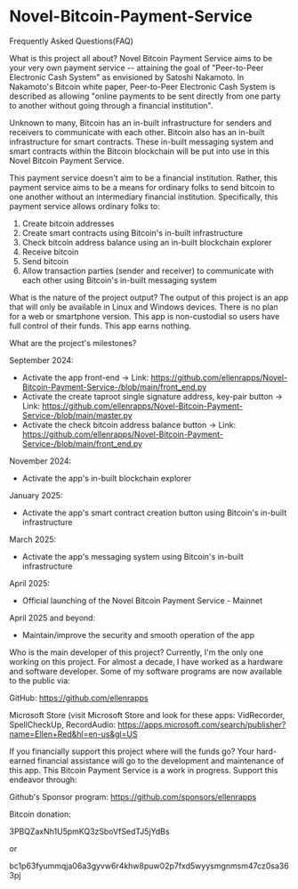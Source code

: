 # Novel-Bitcoin-Payment-Service

Frequently Asked Questions(FAQ)

What is this project all about?
Novel Bitcoin Payment Service aims to be your very own payment service -- attaining the goal of "Peer-to-Peer Electronic Cash System" as envisioned by Satoshi Nakamoto. In Nakamoto's Bitcoin white paper, Peer-to-Peer Electronic Cash System is described as allowing "online payments to be sent directly from one party to another without going through a financial institution".

Unknown to many, Bitcoin has an in-built infrastructure for senders and receivers to communicate with each other. Bitcoin also has an in-built infrastructure for smart contracts. These in-built messaging system and smart contracts within the Bitcoin blockchain will be put into use in this Novel Bitcoin Payment Service.

This payment service doesn't aim to be a financial institution. Rather, this payment service aims to be a means for ordinary folks to send bitcoin to one another without an intermediary financial institution. Specifically, this payment service allows ordinary folks to:
1. Create bitcoin addresses
2. Create smart contracts using Bitcoin's in-built infrastructure
3. Check bitcoin address balance using an in-built blockchain explorer
4. Receive bitcoin
5. Send bitcoin
6. Allow transaction parties (sender and receiver) to communicate with each other using Bitcoin's in-built messaging system


What is the nature of the project output?
The output of this project is an app that will only be available in Linux and Windows devices. There is no plan for a web or smartphone version. This app is non-custodial so users have full control of their funds. This app earns nothing.


What are the project's milestones?

September 2024:
- Activate the app front-end -> Link: https://github.com/ellenrapps/Novel-Bitcoin-Payment-Service-/blob/main/front_end.py
- Activate the create taproot single signature address, key-pair button -> Link: https://github.com/ellenrapps/Novel-Bitcoin-Payment-Service-/blob/main/master.py
- Activate the check bitcoin address balance button -> Link: https://github.com/ellenrapps/Novel-Bitcoin-Payment-Service-/blob/main/front_end.py

November 2024:
- Activate the app's in-built blockchain explorer

January 2025:
- Activate the app's smart contract creation button using Bitcoin's in-built infrastructure

March 2025:
- Activate the app's messaging system using Bitcoin's in-built infrastructure

April 2025:
- Official launching of the Novel Bitcoin Payment Service - Mainnet

April 2025 and beyond:
- Maintain/improve the security and smooth operation of the app


Who is the main developer of this project?
Currently, I'm the only one working on this project. For almost a decade, I have worked as a hardware and software developer. Some of my software programs are now available to the public via:

GitHub: https://github.com/ellenrapps

Microsoft Store (visit Microsoft Store and look for these apps: VidRecorder, SpellCheckUp, RecordAudio: https://apps.microsoft.com/search/publisher?name=Ellen+Red&hl=en-us&gl=US


If you financially support this project where will the funds go?
Your hard-earned financial assistance will go to the development and maintenance of this app. This Bitcoin Payment Service is a work in progress. Support this endeavor through:

Github's Sponsor program: https://github.com/sponsors/ellenrapps

Bitcoin donation:

3PBQZaxNh1U5pmKQ3zSboVfSedTJ5jYdBs

or

bc1p63fyummqja06a3gyvw6r4khw8puw02p7fxd5wyysmgnmsm47cz0sa363pj
